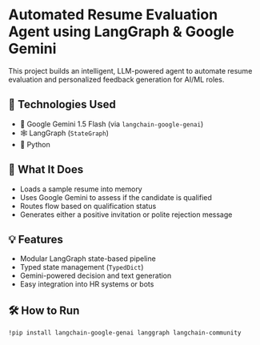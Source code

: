 # Automated Resume Evaluation Agent using LangGraph & Google Gemini

This project builds an intelligent, LLM-powered agent to automate resume evaluation and personalized feedback generation for AI/ML roles.

## 🔧 Technologies Used
- 🧠 Google Gemini 1.5 Flash (via `langchain-google-genai`)
- 🕸️ LangGraph (`StateGraph`)
- 🐍 Python

## 🚀 What It Does
- Loads a sample resume into memory
- Uses Google Gemini to assess if the candidate is qualified
- Routes flow based on qualification status
- Generates either a positive invitation or polite rejection message

## 💡 Features
- Modular LangGraph state-based pipeline
- Typed state management (`TypedDict`)
- Gemini-powered decision and text generation
- Easy integration into HR systems or bots

## 🛠️ How to Run

```bash
!pip install langchain-google-genai langgraph langchain-community
